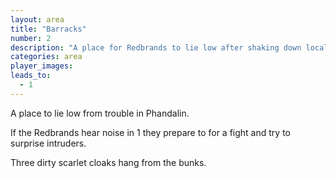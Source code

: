 ```yaml
---
layout: area
title: "Barracks"
number: 2
description: "A place for Redbrands to lie low after shaking down local miners and fur traders."
categories: area
player_images:
leads_to:
  - 1
---
```


A place to lie low from trouble in Phandalin.

If the Redbrands hear noise in 1 they prepare to for a fight and try to surprise intruders.

Three dirty scarlet cloaks hang from the bunks.
